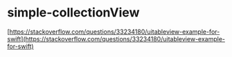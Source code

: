 # simple-collectionView

[https://stackoverflow.com/questions/33234180/uitableview-example-for-swift](https://stackoverflow.com/questions/33234180/uitableview-example-for-swift)
